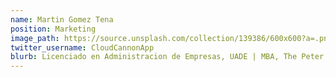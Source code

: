 ```yaml
---
name: Martin Gomez Tena
position: Marketing
image_path: https://source.unsplash.com/collection/139386/600x600?a=.png
twitter_username: CloudCannonApp
blurb: Licenciado en Administracion de Empresas, UADE | MBA, The Peter Drucker Managment Graduate School, Claremont University, CA, USA | Programador Android | Profesor de la Escuela de Negocios UCA | 25 Años de experiencia Corporativa, especializado en Estrategia, Management, Ventas, Liderazgo
---
```

